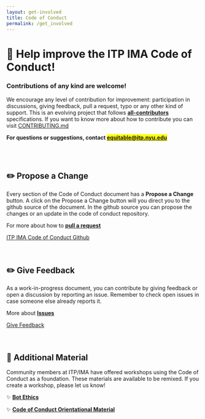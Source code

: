 ```yaml
---
layout: get-involved
title: Code of Conduct
permalink: /get_involved
---
```


# 💜 Help improve the ITP IMA Code of Conduct!
### Contributions of any kind are welcome!
<!-- # Thanks for your interest ITP IMA Code of Conduct! -->

We encourage any level of contribution for improvement: participation in discussions, giving feedback, pull a request, typo or any other kind of support. This is an evolving project that follows **[all-contributors](https://github.com/all-contributors/all-contributors)** specifications. If you want to know more about how to contribute you can visit [CONTRIBUTING.md](https://github.com/ITPNYU/ITP-IMA-Code-of-Conduct/blob/main/CONTRIBUTING.md)

**For questions or suggestions, contact <mark><a href="mailto:equitable@itp.nyu.edu" target="_blank">equitable@itp.nyu.edu</a></mark>**

<br>
<br>

## ✏️ Propose a Change

Every section of the Code of Conduct document has a **Propose a Change** button. A click on the Propose a Change button will you direct you to the github source of the document. In the github source you can propose the changes or an update in the code of conduct repository. 

For more about how to **[pull a request](https://docs.github.com/en/github/managing-files-in-a-repository/editing-files-in-another-users-repository)**

<!-- button that send to the github page -->
<div class="next-previous-div">
    <a class="next-previous-links" href="https://github.com/ITPNYU/ITP-IMA-Code-of-Conduct" target="_blank">ITP IMA Code of Conduct Github</a> 
</div>

<br>
<br>

## ✏️ Give Feedback
As a work-in-progress document, you can contribute by giving feedback or open a discussion by reporting an issue. Remember to check open issues in case someone else already reports it. 

More about **[Issues](https://docs.github.com/en/github/managing-your-work-on-github/about-issues)**

<div class="next-previous-div">
    <a class="next-previous-links" href="https://github.com/ITPNYU/ITP-IMA-Code-of-Conduct/issues" target="_blank">Give Feedback</a> 
</div>

<br>
<br>

## 📢 Additional Material
Community members at ITP/IMA have offered workshops using the Code of Conduct as a foundation.  These materials are available to be remixed. If you create a workshop, please let us know!

✨ **[Bot Ethics](https://docs.google.com/presentation/d/1ugYkvbtydBdG5E-N7Bm73O1ry4NOxnVnB8BEGjdh9jQ/edit?usp=sharing)**

✨ **[Code of Conduct Orientational Material](https://docs.google.com/presentation/d/1uV7DVr6Z0ZVw8tjH4C7xfNkpr_IKfijUaRTWne6tSOo/edit?usp=sharing)**
 
